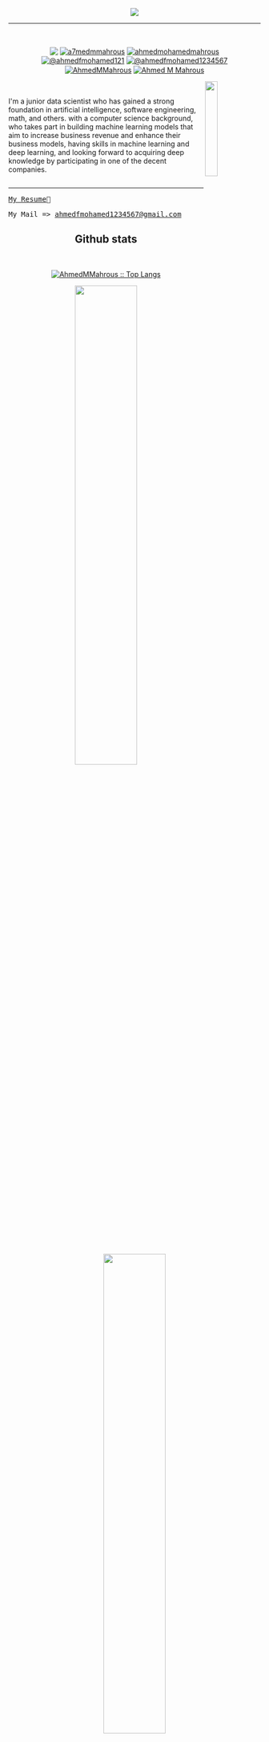 
<p align='center'>
<img src="https://readme-typing-svg.herokuapp.com?color=%2336BCF7&size=25&center=true&vCenter=true&width=433&height=75&lines=I'm+Ahmed+Mohamed;Data+Scientist+and+Kaggle+Master;%40ahmedmohamedmahrous">
</p>
<hr>
<br>

<p align="center">
<a href = "https://www.linkedin.com/in/ahmed-mohamed-mahrous-19304517b/"><img align="center" src="https://img.shields.io/badge/LinkedIn-0077B5?style=for-the-badge&logo=linkedin&logoColor=white" /></a> 
<a href="https://twitter.com/a7medmmahrous" target="blank"><img align="center" src="https://img.shields.io/badge/Twitter-1DA1F2?style=for-the-badge&logo=twitter&logoColor=white" alt="a7medmmahrous" /></a>
<a href="https://kaggle.com/ahmedmohamedmahrous" target="blank"><img align="center" src='https://img.shields.io/badge/Kaggle-20BEFF?style=for-the-badge&logo=Kaggle&logoColor=white' alt="ahmedmohamedmahrous" /></a>
<a href="https://www.hackerrank.com/ahmedfmohamed121" target="blank"><img align="center" src="https://img.shields.io/badge/-Hackerrank-2EC866?style=for-the-badge&logo=HackerRank&logoColor=white" alt="@ahmedfmohamed121" /></a>
<a href="https://www.datacamp.com/profile/ahmedfmohamed1234567" target="blank"><img align="center" src="https://img.shields.io/badge/Datacamp-05192D?style=for-the-badge&logo=datacamp&logoColor=white" alt="@ahmedfmohamed1234567" /></a>
<a href="https://leetcode.com/AhmedMMahrous/" target="blank"><img align="center" src="https://img.shields.io/badge/-LeetCode-FFA116?style=for-the-badge&logo=LeetCode&logoColor=black" alt="AhmedMMahrous" /></a>
<a href="https://www.goodreads.com/user/show/156859967-ahmed-m-mahrous" target="blank"><img align="center" src="https://img.shields.io/badge/Goodreads-372213?style=for-the-badge&logo=goodreads&logoColor=white" alt="Ahmed M Mahrous" /></a>
</p>

<img src="https://media4.giphy.com/media/qgQUggAC3Pfv687qPC/giphy.gif?cid=ecf05e47vbic6p062m2eduqwskkfzj8niosfbmhhrzl2fo1v&amp;rid=giphy.gif&amp;ct=g" align="right" width="22%" />
<br>


  
I'm a junior data scientist who has gained a strong foundation in artificial intelligence, software engineering, math, and others. with a computer science background, who takes part in building machine learning models that aim to increase business revenue and enhance their business models, having skills in machine learning and deep learning, and looking forward to acquiring deep knowledge by participating in one of the decent companies.
<br>

<div id="header" align="left">  
   <img src="https://komarev.com/ghpvc/?username=AhmedMMahrous&style=flat-square&color=blue" alt=""/>
 
---

<kbd>[My Resume](https://drive.google.com/file/d/1xAu_7USe5FplbJB1xBytjCRpN8uJ93BH/view?usp=sharing)📄</kbd>
  
<kbd >My Mail => ahmedfmohamed1234567@gmail.com </kbd>






  <div>
    <h2 align="center"> Github stats </h2>
      <br/>
        <p align="center">
          <a href="https://github.com/AhmedMMahrous/">
          <img src="https://github-readme-stats.vercel.app/api/top-langs/?username=AhmedMMahrous&langs_count=6&theme=gruvbox&layout=compact&hide_border=true" alt="AhmedMMahrous :: Top Langs" /></a>
        </p>
        <p align="center">
          <a href="https://github.com/AhmedMMahrous/">
          <img width="49.5%" src="https://github-readme-stats.vercel.app/api?username=AhmedMMahrous&show_icons=true&theme=gruvbox&hide_border=true" />
          <img width="49.5%" src="https://github-readme-streak-stats.herokuapp.com/?user=AhmedMMahrous&theme=gruvbox&hide_border=true" />
          </a>
       </p>
   
  </div>    


  
[![Ahmed M Mahrous's github activity graph](https://github-readme-activity-graph.vercel.app/graph?username=ahmedmmahrous&theme=react-dark)](https://github.com/ashutosh00710/github-readme-activity-graph)
<hr>
<br>
<br>
<p align="center">Thank's for visiting my Github Profile ❤️</p>


